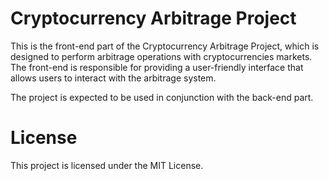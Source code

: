 # Cryptocurrency Arbitrage Project

This is the front-end part of the Cryptocurrency Arbitrage Project, which is
designed to perform arbitrage operations with cryptocurrencies markets. The
front-end is responsible for providing a user-friendly interface that allows
users to interact with the arbitrage system.

The project is expected to be used in conjunction with the back-end part.

# License

This project is licensed under the MIT License.
